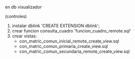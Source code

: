 

en db visualizador 


(controles)

1. instalar dblink 'CREATE EXTENSION dblink';
2. crear  funcion consulta_cuadro 'funcion_cuadro_remote.sql'
3. crear vistas:
    - con_matric_comun_inicial_remote_create_view.sql
    - con_matric_comun_primaria_create_view.sql
    - con_matric_comun_secundaria_remote_create_view.sql








    

